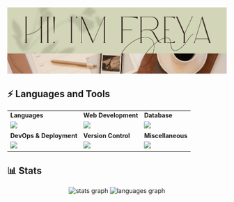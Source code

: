 ![Hi 👋, I'm Freya](header_image.png)

## ⚡️ Languages and Tools

<table align="center"> 
 <tr>
  <td>
   <strong>Languages</strong>
  </td>
  <td>
   <strong>Web Development</strong>
  </td>
  <td>
   <strong>Database</strong>
  </td>
 </tr>
 <tr>
  <td>
   <img src = "https://skillicons.dev/icons?i=py,java,c,js,swift,solidity&theme=dark">
  </td>
  <td>
   <img src = "https://skillicons.dev/icons?i=html,css,react,flask&theme=dark">
  </td>
  <td>
   <img src = "https://skillicons.dev/icons?i=mysql,sqlite,mongodb,supabase&theme=dark">
  </td>
 </tr>
 <tr>
  <td>
   <strong>DevOps & Deployment</strong>
  </td>
  <td>
   <strong>Version Control</strong>
  </td>
  <td>
   <strong>Miscellaneous</strong>
  </td>
 </tr>
 <tr>
  <td>
   <img src = "https://skillicons.dev/icons?i=githubactions,docker,gcp,vercel&theme=dark">
  </td>
  <td>
   <img src = "https://skillicons.dev/icons?i=git,github&theme=dark">
  </td>
  <td>
   <img src = "https://skillicons.dev/icons?i=arduino,linux,bash&theme=dark">
  </td>
 </tr>
</table>

## 📊 Stats
<div align="center">
  <img src="https://github-readme-stats.vercel.app/api?username=Freya135&hide_title=false&hide_rank=&show_icons=true&include_all_commits=true&count_private=true&disable_animations=false&theme=dracula&locale=en&hide_border=false&order=1" height="220" alt="stats graph"/>
 <img src="https://github-readme-stats.vercel.app/api/top-langs?username=Freya135&locale=en&hide_title=false&layout=donut&langs_count=6&theme=dracula&hide_border=false&order=3" alt="languages graph"/>
</div>
  


